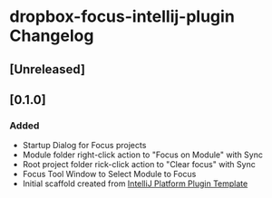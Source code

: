 <!-- Keep a Changelog guide -> https://keepachangelog.com -->

# dropbox-focus-intellij-plugin Changelog

## [Unreleased]

## [0.1.0]
### Added
- Startup Dialog for Focus projects
- Module folder right-click action to "Focus on Module" with Sync
- Root project folder rick-click action to "Clear focus" with Sync
- Focus Tool Window to Select Module to Focus
- Initial scaffold created from [IntelliJ Platform Plugin Template](https://github.com/JetBrains/intellij-platform-plugin-template)

